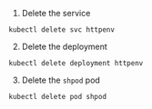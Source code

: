 1. Delete the service

```execute
kubectl delete svc httpenv
```

2. Delete the deployment

```execute
kubectl delete deployment httpenv
```

3. Delete the `shpod` pod

```execute
kubectl delete pod shpod
```
